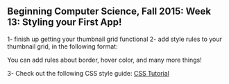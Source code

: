 ## Beginning Computer Science, Fall 2015: Week 13: Styling your First App!

1- finish up getting your thumbnail grid functional
2- add style rules to your thumbnail grid, in the following format:

<style>

.yo {
	width: 150px;
	height: 150px;
}

</style>

You can add rules about border, hover color, and many more things!

3- Check out the following CSS style guide: [CSS Tutorial](http://www.w3schools.com/css/)